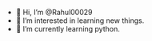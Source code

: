 - 👋 Hi, I’m @Rahul00029
- 👀 I’m interested in learning new things.
- 🌱 I’m currently learning python.

<!---
Rahul00029/Rahul00029 is a ✨ special ✨ repository because its `README.md` (this file) appears on your GitHub profile.
You can click the Preview link to take a look at your changes.
--->
